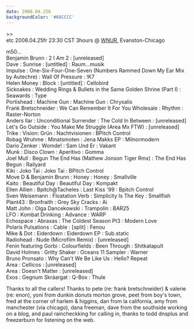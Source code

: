 ```yaml
---
date: 2008.04.25b
backgroundColor: '#66CCCC'
---
```


\>>  
etc 2008.04.25fr 23:30 CST 3hours @ [WNUR](http://www.wnur.org/), Evanston-Chicago

m50...  
Benjamin Brunn : 2 I Am 2 : \[unreleased\]  
Dave : Sunrise : \[untitled\] : Raum...musik  
Impulse : One-Six-Four-One-Seven (Numbers Rammed Down My Ear Mix by Autechre) : Wall Of Pressure : !K7  
Helen Money : Block : \[untitled\] : Cellobird  
Sickoakes : Wedding Rings & Bullets in the Same Golden Shrine (Part I) : Seawards : Type  
Portishead : Machine Gun : Machine Gun : Chrysalis  
Frank Bretschneider : We Can Remember It For You Wholesale : Rhythm : Raster-Norton  
Anders Ilar : Unconditional Surrender : The Cold In Between : \[unreleased\]  
Let's Go Outside : You Make Me Struggle (Area Mx FTW) : \[unreleased\]  
Trike : Vision: Grün : Nachtvisionen : BPitch Control  
Robag Wruhme : Minatsmoten : Jena Makks EP : Milnormodern  
Dario Zenker : Womde! : Sam Und Er : Vakant  
Munk : Disco Clown : Aperitivo : Gomma  
Joel Mull : Begun The End Has (Mathew Jonson Tiger Rmx) : The End Has Begun : Railyard  
Kiki : Joko Tai : Joko Tai : BPitch Control  
Move D & Benjamin Brunn : Honey : Honey : Smallville  
Kaito : Beautiful Day : Beautiful Day : Kompakt  
Ellen Allien : Bpitch@Tacheles : Last Kiss '99 : Bpitch Control  
Sven Weisemann : Floatation Verb : Simplicity Is The Key : Smallfish  
Plant43 : Bronfraith : Grey Sky Cracks : Ai  
Matt John : Olga Dancekowski : Trampolin : BAR25  
LFO : Kombat Drinking : Advance : WARP  
Echospace : Abraxas : The Coldest Season Pt3 : Modern Love  
Polaris Pulsations : Cable : \[split\] : Fenou  
Mike & Dot : Eiderdown : Eiderdown EP : Sub.static  
Radiohead : Nude (Microfilm Remix) : \[unreleased\]  
Fenin featuring Gorbi : Colourfields : Been Through : Shitkatapult  
David Holmes : Gritty Shaker : Oceans 11 Sampler : Warner  
Bruno Pronsato : Why Can't We Be Like Us : Hello? Repeat  
Area : Cellicos : \[unreleased\]  
Area : Doesn't Matter : \[unreleased\]  
Exos : Gegnum Skráargat : Q-Box : Thule  

Thanks to all the callers! Thanks to pete (re: frank bretschneider) & valerie (re: enon), yoni from dunkin donuts morton grove, peet from boy's town, fred at the corner of harlem & higgins, dan from la california, amy from manchester (via chicago), dana freeman, dave from the southside working on a blog, and paul raincheckking for calling in, thanks to todd dnsplus and freezerburn for listening on the web.